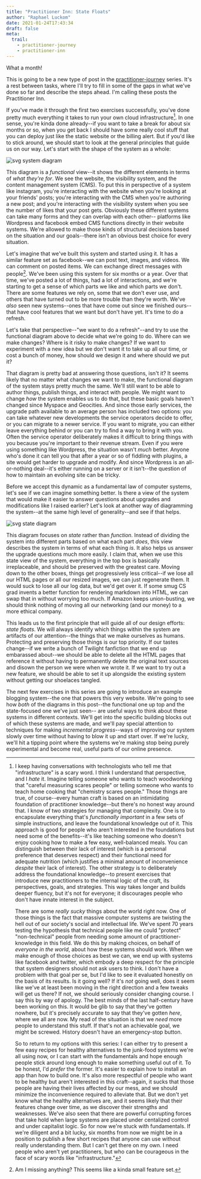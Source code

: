 ```yaml
---
title: "Practitioner Inn: State Floats"
author: "Raphael Luckom"
date: 2021-01-24T17:43:34
draft: false
meta:
  trail:
    - practitioner-journey
    - practitioner-inn
---
```


What a month! 

This is going to be a new type of post in the [practitioner-journey](/trails/practitioner-journey.html) series.
It's a rest between tasks, where I'll try to fill in some of the gaps in what we've done so far and describe
the steps ahead. I'm calling these posts the Practitioner Inn.

If you've made it through the first two exercises successfully, you've done pretty much everything it takes to 
run your own cloud infrastructure[^1]. In one sense, you're kinda done already--if you want to take a break
for about six months or so, when you get back I should have some really cool stuff that you can deploy just like
the static website or the billing alert. But if you'd like to stick around, we should start to look at the
general principles that guide us on our way. Let's start with the shape of the system as a whole:

![svg system diagram](/img/practitioner_inn/000/basic_system.svg)

This diagram is a _functional_ view--it shows the different elements in terms of _what they're for_. We see the
website, the visibility system, and the content management system (CMS). To put this in perspective of a system like
instagram, you're interacting with the website when you're looking at your friends' posts; you're interacting with the
CMS when you're authoring a new post; and you're interacting with the visibility system when you see the number of likes
that your post gets. Obviously these different systems can take many forms and they can overlap with each other--
platforms like Wordpress and facebook embed CMS functions directly in their website systems. We're allowed to make
those kinds of structural decisions based on the situation and our goals--there isn't an obvious best choice for
every situation.

Let's imagine that we've built this system and started using it. It has a similar feature set as facebook--we can
post text, images, and videos. We can comment on posted items. We can exchange direct messages with people[^2]. 
We've been using this system for six months or a year. Over that time, we've posted a lot of things, had a lot of
interactions, and we're starting to get a sense of which parts we like and which parts we don't. There are some
features we rely on, some that we don't ever use, and others that have turned out to be more trouble than they're worth.
We've _also_ seen new systems--ones that have come out since we finished ours--that have cool features that we want
but don't have yet. It's time to do a refresh.

Let's take that perspective--"we want to do a refresh"--and try to use the functional diagram above to decide what we're
going to do. Where can we make changes? Where is it risky to make changes? If we want to experiment with a new idea but
we don't want it to take up all our time, or cost a bunch of money, how should we design it and where should we put it?

That diagram is pretty bad at answering those questions, isn't it? It seems likely that no matter what changes we want to make,
the functional diagram of the system stays pretty much the same. We'll still want to be able to author things, publish
things, and interact with people. We might want to change _how_ the system enables us to do that, but these basic goals 
haven't changed since Myspace and Geocities. And since those early services, the upgrade path available to an average person
has included two options: you can take whatever new developments the service operators decide to offer, or you can migrate
to a newer service. If you want to migrate, you can either leave everything behind or you can try to find a way to bring
it with you. Often the service operator deliberately makes it difficult to bring things with you because you're important 
to their revenue stream. Even if you were using something like Wordpress, the situation wasn't _much_ better. Anyone who's
done it can tell you that after a year or so of fiddling with plugins, a site would get harder to upgrade and modify. And
since Wordpress is an all-or-nothing deal--it's either running on a server or it isn't--the question of how to 
maintain an evolving site can be tricky.

Before we accept this dynamic as a fundamental law of computer systems, let's see if we can imagine something better.
Is there a view of the system that would make it easier to answer questions about upgrades and modifications like I raised
earlier? Let's look at another way of diagramming the system--at the same high level of generality--and see if that helps.

![svg state diagram](/img/practitioner_inn/000/state_view.svg)

This diagram focuses on _state_ rather than _function_. Instead of dividing the system into different parts based on
what each part _does_, this view describes the system in terms of what each thing _is_. It also helps us answer the upgrade
questions much more easily. I claim that, when we use this state view of the system, everything in the top box is basically
irreplaceable, and should be preserved with the greatest care. Moving down to the other boxes, things get progressively
less critical--if we lose all our HTML pages or all our resized images, we can just regenerate them. It would suck to lose
all our log data, but we'd get over it. If some smug CS grad invents a better function for rendering markdown into HTML,
we can swap that in without worrying too much. If Amazon keeps union-busting, we should think nothing of moving all our
networking (and our money) to a more ethical company.

This leads us to the first principle that will guide all of our design efforts: _state floats_. We will always identify
which things within the system are artifacts of our attention--the things that we make ourselves as humans. Protecting 
and preserving those things is our top priority. If our tastes change--if we write a bunch of Twilight fanfiction that we end
up embarassed about--we should be able to delete all the HTML pages that reference it without having to permanently delete the 
original text sources and disown the person we were when we wrote it. If we want to try out a new feature, we should be able 
to set it up alongside the existing system without getting our shoelaces tangled.

The next few exercises in this series are going to introduce an example blogging system--the one that powers this very website.
We're going to see how _both_ of the diagrams in this post--the functional one up top and the state-focused one we've just seen--
are useful ways to think about these systems in different contexts. We'll get into the specific building blocks out of which
these systems are made, and we'll pay special attention to techniques for making _incremental progress_--ways of improving
our system slowly over time without having to blow it up and start over. If we're lucky, we'll hit a tipping point where the
systems we're making stop being purely experimental and become real, useful parts of our online presence.

[^1]: I keep having conversations with technologists who tell me that "infrastructure" is a scary word. I think
      I understand that perspective, and I _hate_ it. Imagine telling someone who wants to teach woodworking that 
      "careful measuring scares people" or telling someone who wants to teach home cooking that "chemistry scares
      people." Those things are true, of course--every human craft is based on an intimidating foundation of 
      practitioner knowledge--but there's no honest way around that. I know of two strategies
      for managing that complexity. One is to encapsulate everything that's _functionally important_ in
      a few sets of simple instructions, and leave the foundational knowledge out of it. This approach is good for people
      who aren't interested in the foundations but need some of the benefits--it's like teaching someone who doesn't 
      enjoy cooking how to make a few easy, well-balanced meals. You can distinguish between their lack of interest
      (which is a personal preference that deserves respect) and their functional need for adequate nutrition (which
      justifies a minimal amount of inconvenience _despite_ their lack of interest). The other strategy is to deliberately
      address the foundational knowledge--to present exercises that introduce new practitioners to the internal logic
      of the craft, its perspectives, goals, and strategies. This way takes longer and builds deeper fluency, but it's
      not for everyone; it discourages people who don't have innate interest in the subject.

      There are some _really sucky_ things about the world right now. One of those things is the fact that massive
      computer systems are twisting the hell out of our society's social and intellectual life. We've spent 70 years testing 
      the hypothesis that technical people like me could "protect" "non-technical" people from needing some amount of 
      practitioner-knowledge in this field. We do this by making choices, on behalf of _everyone in the world_, about how these
      systems should work. When we make enough of those choices as best we can, we end up with systems like facebook and
      twitter, which embody a deep respect for the principle that system designers should not ask users to think.
      I don't have a problem with that goal per se, but I'd like to see it evaluated honestly on the basis of its results.
      Is it going well? If it's _not_ going well, does it seem like we've at least been moving in the right direction and
      a few tweaks will get us there? If not, we should seriously consider changing course. I say this by way of apology. 
      The best minds of the last half-century have been working on this. It would be glib to say that they've gotten
      nowhere, but it's precisely accurate to say that they've gotten _here_, where we all are now. My read of the situation
      is that we _need_ more people to understand this stuff. If that's not an achievable goal, we might be screwed. History
      doesn't have an emergency-stop button.

      So to return to my options with this series: I can either try to present a few easy recipes for healthy alternatives
      to the junk-food systems we're all using now, or I can start with the fundamentals and hope enough people stick
      around long enough to make something useful out of it. To be honest, I'd _prefer_ the former. It's easier to explain
      how to install an app than how to build one. It's also more respectful of people who want to be healthy but aren't
      interested in this craft--again, it sucks that those people are having their lives affected by our mess, and we should
      minimize the inconvenience required to alleviate that. But we don't yet know what the healthy alternatives are, and
      it seems likely that their features change over time, as we discover their strengths and weaknesses. We've also seen that
      there are powerful corrupting forces that take hold when large systems are placed under centalized control and under
      capitalist logic. So for now we're stuck with fundamentals. If we're diligent and a bit lucky, six months from now
      we might be in a position to publish a few short recipes that anyone can use without really understanding them. But
      I can't get there on my own. I need people who aren't yet practitioners, but who can be courageous in the face of scary
      words like "infrastructure."

[^2]: Am I missing anything? This seems like a kinda small feature set.
